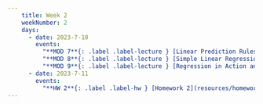 ```yaml
---
    title: Week 2
    weekNumber: 2
    days:
      - date: 2023-7-10
        events:
          "**MOD 7**{: .label .label-lecture } [Linear Prediction Rules](resources/lectures/module_7_linear_prediction_rules.pdf) [✏️](resources/lectures/module_7_linear_prediction_rules_annotated.pdf) [📺](https://podcast.ucsd.edu/watch/s123/dsc40a_a00/3)": "[📖 pg 1-4](resources/notes/notes_chapter_2.pdf#page=1)"
          "**MOD 8**{: .label .label-lecture } [Simple Linear Regression](resources/lectures/module_8_simple_linear_regression.pdf) [✏️](resources/lectures/module_8_simple_linear_regression_annotated.pdf)": "[📖 pg 4-7](resources/notes/notes_chapter_1.pdf#page=5)"
          "**MOD 9**{: .label .label-lecture } [Regression in Action and Linear Algebra Review](resources/lectures/module_9_regression_in_action_and_linal.pdf) [✏️](resources/lectures/module_9_regression_in_action_and_linal_annotated.pdf)": 
      - date: 2023-7-11
        events:
          "**HW 2**{: .label .label-hw } [Homework 2](resources/homeworks/homework_2.pdf)": 
---
```

